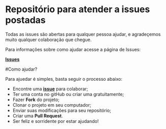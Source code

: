 # Repositório para atender a issues postadas

Todas as issues são abertas para qualquer pessoa ajudar, e agradeçemos muito qualquer colaboração que chegue.

Para informações sobre como ajudar acesse a página de Issues:

[**Issues**](https://github.com/SantaCasa-Pederneiras/material-grafico/issues)

#Como ajudar?

Para ajuedar é simples, basta seguir o processo abaixo:
+ Encontre uma [**issue**](https://github.com/SantaCasa-Pederneiras/material-grafico/issues) para colaborar;
+ Ter uma conta no gitHub ou criar uma gratuitamente;
+ Fazer **Fork** do projeto;
+ Clonar o projeto em seu computador;
+ Enviar suas modificações para seu repositório;
+ Criar uma **Pull Request**.
+ Ser feliz e sorridente por estar ajudando!
